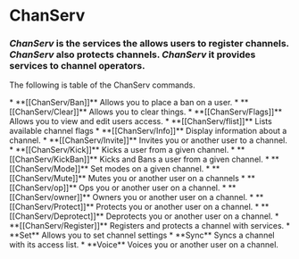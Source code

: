 # ChanServ
### *ChanServ* is the services the allows users to register channels. *ChanServ* also protects channels. *ChanServ* it provides services to channel operators.
<p>The following is table of the ChanServ commands.</p>
* **[[ChanServ/Ban]]**            Allows you to place a ban on a user.
* **[[ChanServ/Clear]]**          Allows you to clear things.
* **[[ChanServ/Flags]]**         Allows you to view and edit users access.
* **[[ChanServ/flist]]**           Lists available channel flags
* **[[ChanServ/Info]]**          Display information about a channel.
* **[[ChanServ/Invite]]**       Invites you or another user to a channel.
* **[[ChanServ/Kick]]**       Kicks a user from a given channel.
* **[[ChanServ/KickBan]]** Kicks and Bans a user from a given channel.
* **[[ChanServ/Mode]]** Set modes on a given channel.
* **[[ChanServ/Mute]]** Mutes you or another user on a channels
* **[[ChanServ/op]]** Ops you or another user on a channel.
* **[[ChanServ/owner]]** Owners you or another user on a channel.
* **[[ChanServ/Protect]]** Protects you or another user on a channel.
* **[[ChanServ/Deprotect]]** Deprotects you or another user on a channel.
* **[[ChanServ/Register]]** Registers and protects a channel with services.
* **Set** Allows you to set channel settings
* **Sync** Syncs a channel with its access list.
* **Voice** Voices you or another user on a channel.

